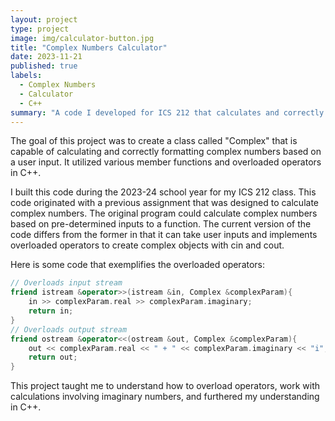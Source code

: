 ```yaml
---
layout: project
type: project
image: img/calculator-button.jpg
title: "Complex Numbers Calculator"
date: 2023-11-21
published: true
labels:
  - Complex Numbers
  - Calculator
  - C++
summary: "A code I developed for ICS 212 that calculates and correctly formats complex numbers."
---
```


The goal of this project was to create a class called "Complex" that is capable of calculating and correctly formatting complex numbers based on a user input. It utilized various member functions and overloaded operators in C++.

I built this code during the 2023-24 school year for my ICS 212 class. This code originated with a previous assignment that was designed to calculate complex numbers. The original program could calculate complex numbers based on pre-determined inputs to a function. The current version of the code differs from the former in that it can take user inputs and implements overloaded operators to create complex objects with cin and cout.

Here is some code that exemplifies the overloaded operators:

```cpp
// Overloads input stream
friend istream &operator>>(istream &in, Complex &complexParam){
    in >> complexParam.real >> complexParam.imaginary;
    return in;
}
// Overloads output stream
friend ostream &operator<<(ostream &out, Complex &complexParam){
    out << complexParam.real << " + " << complexParam.imaginary << "i";
    return out;
}
```

This project taught me to understand how to overload operators, work with calculations involving imaginary numbers, and furthered my understanding in C++.

